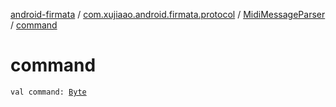 [android-firmata](../../index.md) / [com.xujiaao.android.firmata.protocol](../index.md) / [MidiMessageParser](index.md) / [command](./command.md)

# command

`val command: `[`Byte`](https://kotlinlang.org/api/latest/jvm/stdlib/kotlin/-byte/index.html)